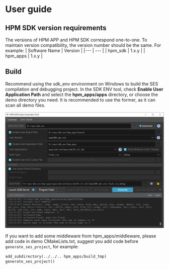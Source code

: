 
# User guide

## HPM SDK version requirements

The versions of HPM APP and HPM SDK correspond one-to-one. To maintain version compatibility, the version number should be the same.
For example:
| Software Name | Version |
|--- | --- |
| hpm_sdk | 1.x.y |
| hpm_apps | 1.x.y |

## Build

Recommend using the sdk_env environment on Windows to build the SES compilation and debugging project. In the SDK ENV tool, check **Enable User Application Path** and select the **hpm_apps/apps** directory, or choose the demo directory you need. It is recommended to use the former, as it can scan all demo files.

![sdk_env](docs/assets/hpm_app_sdkenv.png)

If you want to add some middleware from hpm_apps/middleware, please add code in demo CMakeLists.txt, suggest you add code before `generate_ses_project`, for example:

```
add_subdirectory(../../.. hpm_apps/build_tmp)
generate_ses_project()
```
